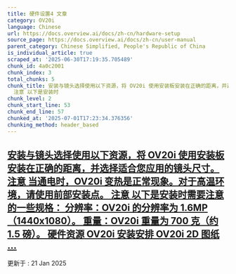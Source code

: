 ```yaml
---
title: 硬件设置4 文章
category: OV20i
language: Chinese
url: https://docs.overview.ai/docs/zh-cn/hardware-setup
source_page: https://docs.overview.ai/docs/zh-cn/user-manual
parent_category: Chinese Simplified, People's Republic of China
is_individual_article: true
scraped_at: '2025-06-30T17:19:35.705489'
chunk_id: 4a0c2001
chunk_index: 3
total_chunks: 5
chunk_title: 安装与镜头选择使用以下资源，将 OV20i 使用安装板安装在正确的距离，并选择适合您应用的镜头尺寸。 注意 当通电时，OV20i 变热是正常现象。对于高温环境，请使用前部安装点。
  注意 以下是安装时
chunk_level: 2
chunk_start_line: 53
chunk_end_line: 57
chunked_at: '2025-07-01T17:23:34.376356'
chunking_method: header_based
---
```


## [安装与镜头选择使用以下资源，将 OV20i 使用安装板安装在正确的距离，并选择适合您应用的镜头尺寸。 注意 当通电时，OV20i 变热是正常现象。对于高温环境，请使用前部安装点。 注意 以下是安装时需要注意的一些规格： 分辨率：OV20i 的分辨率为 1.6MP（1440x1080）。 重量：OV20i 重量为 700 克（约 1.5 磅）。 硬件资源 OV20i 安装安排 OV20i 2D 图纸 ...](/docs/zh-cn/mounting-and-mechanical)

更新于 : 21 Jan 2025
